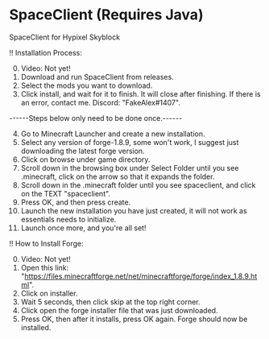# SpaceClient (Requires Java)
SpaceClient for Hypixel Skyblock

!!  Installation Process:

0. Video: Not yet!
1. Download and run SpaceClient from releases.
2. Select the mods you want to download.
3. Click install, and wait for it to finish. It will close after finishing. If there is an error, contact me. Discord: "FakeAlex#1407".

------Steps below only need to be done once.------

4. Go to Minecraft Launcher and create a new installation.
5. Select any version of forge-1.8.9, some won't work, I suggest just downloading the latest forge version.
6. Click on browse under game directory.
7. Scroll down in the browsing box under Select Folder until you see .minecraft, click on the arrow so that it expands the folder.
8. Scroll down in the .minecraft folder until you see spaceclient, and click on the TEXT "spaceclient".
9. Press OK, and then press create.
10. Launch the new installation you have just created, it will not work as essentials needs to initialize.
11. Launch once more, and you're all set!

!!  How to Install Forge:

0. Video: Not yet!
1. Open this link: "https://files.minecraftforge.net/net/minecraftforge/forge/index_1.8.9.html".
2. Click on installer.
3. Wait 5 seconds, then click skip at the top right corner.
4. Click open the forge installer file that was just downloaded.
5. Press OK, then after it installs, press OK again. Forge should now be installed.
